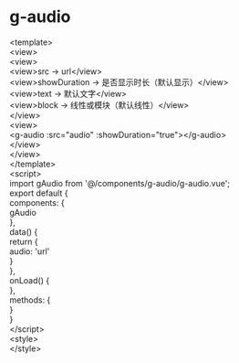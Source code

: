 # g-audio
\<template><br>
   \<view><br>
\<view><br>
\<view>src -> url\</view><br>
\<view>showDuration -> 是否显示时长（默认显示）\</view><br>
\<view>text -> 默认文字\</view><br>
\<view>block -> 线性或模块（默认线性）\</view><br>
\</view><br>
\<view><br>
\<g-audio :src="audio" :showDuration="true">\</g-audio><br>
\</view><br>
\</view><br>
\</template><br>
\<script><br>
import gAudio from '@/components/g-audio/g-audio.vue';<br>
export default {<br>
components: {<br>
gAudio<br>
},<br>
data() {<br>
return {<br>
audio: 'url'<br>
}<br>
},<br>
onLoad() {<br>
},<br>
methods: {<br>
}<br>
}<br>
\</script><br>
\<style><br>
\</style><br>
